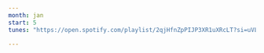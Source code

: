 ```yaml
---
month: jan
start: 5
tunes: "https://open.spotify.com/playlist/2qjHfnZpPIJP3XR1uXRcLT?si=uVLVKLWDTHiMfLozqtAXcw"

---
```



